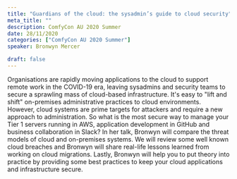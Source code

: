 ```yaml
---
title: "Guardians of the cloud: the sysadmin’s guide to cloud security"
meta_title: ""
description: ComfyCon AU 2020 Summer
date: 28/11/2020
categories: ["ComfyCon AU 2020 Summer"]
speaker: Bronwyn Mercer

draft: false
---
```

Organisations are rapidly moving applications to the cloud to support remote work in the COVID-19 era, leaving sysadmins and security teams to secure a sprawling mass of cloud-based infrastructure. It's easy to "lift and shift" on-premises administrative practices to cloud environments. However, cloud systems are prime targets for attackers and require a new approach to administration. So what is the most secure way to manage your Tier 1 servers running in AWS, application development in GitHub and business collaboration in Slack?
In her talk, Bronwyn will compare the threat models of cloud and on-premises systems. We will review some well known cloud breaches and Bronwyn will share real-life lessons learned from working on cloud migrations. Lastly, Bronwyn will help you to put theory into practice by providing some best practices to keep your cloud applications and infrastructure secure.


